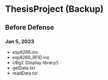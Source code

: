 # ThesisProject (Backup)

## Before Defense
### Jan 5, 2023

- esp8266.ino
- esp8266_RFID.ino
- U8g2 (Display library/)
- getData.txt
- readData.txt
